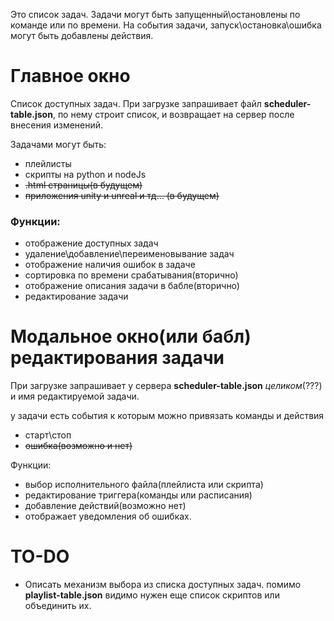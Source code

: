 Это список задач. Задачи могут быть запущенный\остановлены по команде или по времени.
На события задачи, запуск\остановка\ошибка могут быть добавлены действия.

# Главное окно
Список доступных задач. При загрузке запрашивает файл **scheduler-table.json**, по нему строит список, и возвращает на сервер после внесения изменений.

Задачами могут быть:
- плейлисты
- скрипты на python и nodeJs
- ~~.html страницы(в будущем)~~
- ~~приложения unity и unreal и тд... (в будущем)~~
### Функции:
- отображение доступных задач
- удаление\добавление\переименовывание задач
- отображение наличия ошибок в задаче
- сортировка по времени срабатывания(вторично)
- отображение описания задачи в бабле(вторично)
- редактирование задачи

# Модальное окно(или бабл) редактирования задачи
При загрузке запрашивает у сервера **scheduler-table.json** *целиком*(???) и имя редактируемой задачи.

у задачи есть события к которым можно привязать команды и действия
- старт\стоп
- ~~ошибка(возможно и нет)~~

Функции:
- выбор исполнительного файла(плейлиста или скрипта)
- редактирование триггера(команды или расписания)
- добавление действий(возможно нет)
- отображает уведомления об ошибках.


# TO-DO
- Описать механизм выбора из списка доступных задач. помимо **playlist-table.json** видимо нужен еще список скриптов или объединить их.